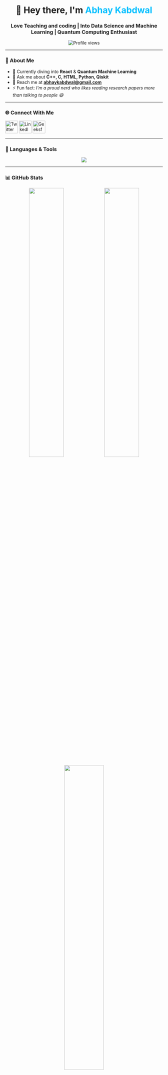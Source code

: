 <!-- Profile Header -->
<h1 align="center">👋 Hey there, I'm <span style="color:#00bfff;">Abhay Kabdwal</span></h1>
<h3 align="center">Love Teaching and coding | Into Data Science and Machine Learning | Quantum Computing Enthusiast</h3>

<p align="center">
  <img src="https://komarev.com/ghpvc/?username=abhaykabdwal&label=Profile%20views&color=blueviolet&style=flat-square" alt="Profile views"/>
</p>

---

### 🌱 About Me  
- 🚀 Currently diving into **React** & **Quantum Machine Learning**
- 💬 Ask me about **C++, C, HTML, Python, Qiskit**  
- 📧 Reach me at **[abhaykabdwal@gmail.com](mailto:abhaykabdwal@gmail.com)**  
- ⚡ Fun fact: *I’m a proud nerd who likes reading research papers more than talking to people 😄*  

---

### 🌐 Connect With Me  
<p align="left">
  <a href="https://twitter.com/abhaykabdwal" target="blank"><img src="https://skillicons.dev/icons?i=twitter" height="40" alt="Twitter"/></a>
  <a href="https://linkedin.com/in/abhaykabdwal" target="blank"><img src="https://skillicons.dev/icons?i=linkedin" height="40" alt="LinkedIn"/></a>
  <a href="https://auth.geeksforgeeks.org/user/abhaykabdwal" target="blank"><img src="https://raw.githubusercontent.com/rahuldkjain/github-profile-readme-generator/master/src/images/icons/Social/geeks-for-geeks.svg" height="40" alt="GeeksforGeeks"/></a>
</p>

---

### 🧰 Languages & Tools  
<p align="center">
  <img src="https://skillicons.dev/icons?i=c,cpp,python,html,css,js,react,flask,django,mysql,git,github,qiskit" />
</p>

---

### 📊 GitHub Stats  

<p align="center">
  <img width="47%" src="https://github-readme-stats.vercel.app/api?username=abhaykabdwal&show_icons=true&theme=tokyonight&hide_border=true" />
  <img width="47%" src="https://github-readme-stats.vercel.app/api/top-langs/?username=abhaykabdwal&layout=compact&theme=tokyonight&hide_border=true" />
</p>

<p align="center">
  <img width="50%" src="https://github-readme-streak-stats.herokuapp.com/?user=abhaykabdwal&theme=tokyonight&hide_border=true" />
</p>

---

### 🏆 Achievements  
<p align="center">
  <a href="https://github.com/ryo-ma/github-profile-trophy">
    <img src="https://github-profile-trophy.vercel.app/?username=abhaykabdwal&theme=dracula&no-frame=true&margin-w=15" alt="trophies"/>
  </a>
</p>

---

### 🧠 Quotes I Live By  
> *"Code is like humor. When you have to explain it, it’s bad."*  
> *"Live a life with no regrets."*
> *"Work so hard as if all your ancestors are living again through you."*

---

<p align="center">⭐ Thanks for visiting my profile! Drop a follow or star my repos if you like what you see ⭐</p>
